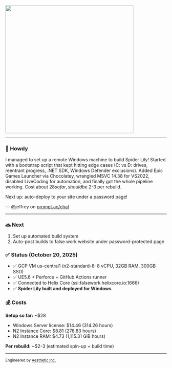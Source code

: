 <img width="400" src="https://images.squarespace-cdn.com/content/v1/6838f89fea63a32f67c61d96/5bc717b9-7339-42d1-8544-66c19d6d925b/Asset+18.png?format=1500w">

---

### 💌 Howdy

I managed to set up a remote Windows machine to build Spider Lily! Started with a bootstrap script that kept hitting edge cases (C: vs D: drives, reentrant progress, .NET SDK, Windows Defender exclusions). Added Epic Games Launcher via Chocolatey, wrangled MSVC 14.38 for VS2022, disabled LiveCoding for automation, and finally got the whole pipeline working. Cost about $28 so far, should be ~$2-3 per rebuild.

Next up: auto-deploy to your site under a password page!

— @jeffrey on [prompt.ac/chat](https://prompt.ac/chat)

---

### 🔜 Next
1. Set up automated build system
2. Auto-post builds to false.work website under password-protected page

### ✅ Status (October 20, 2025)
- ✅ GCP VM us-central1 (n2-standard-8: 8 vCPU, 32GB RAM, 300GB SSD)
- ✅ UE5.6 + Perforce + GitHub Actions runner
- ✅ Connected to Helix Core (ssl:falsework.helixcore.io:1666)
- ✅ **Spider Lily built and deployed for Windows**

### 💰 Costs
**Setup so far:** ~$28
- Windows Server license: $14.46 (314.26 hours)
- N2 Instance Core: $8.81 (278.83 hours)
- N2 Instance RAM: $4.73 (1,115.31 GiB hours)

**Per rebuild:** ~$2-3 (estimated spin-up + build time)

---

<sub>Engineered by [Aesthetic Inc.](https://aesthetic.direct)</sub>
